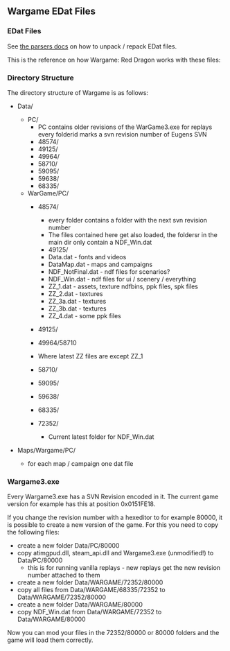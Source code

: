 ## Wargame EDat Files

### EDat Files

See [the parsers docs](https://wgrd-cons-parsers.readthedocs.io/edat) on how to unpack / repack EDat files.

This is the reference on how Wargame: Red Dragon works with these files:

### Directory Structure

The directory structure of Wargame is as follows:

- Data/
    - PC/
        - PC contains older revisions of the WarGame3.exe for replays every folderid marks a svn revision number of Eugens SVN
        - 48574/ 
        - 49125/
        - 49964/
        - 58710/
        - 59095/
        - 59638/
        - 68335/ 
    - WarGame/PC/
        - 48574/
             - every folder contains a folder with the next svn revision number
             - The files contained here get also loaded, the foldersr in the main dir only contain a NDF_Win.dat
             - 49125/
             - Data.dat - fonts and videos
             - DataMap.dat - maps and campaigns
             - NDF_NotFinal.dat - ndf files for scenarios?
             - NDF_Win.dat - ndf files for ui / scenery / everything
             - ZZ_1.dat - assets, texture ndfbins, ppk files, spk files
             - ZZ_2.dat - textures
             - ZZ_3a.dat - textures
             - ZZ_3b.dat - textures
             - ZZ_4.dat - some ppk files
        - 49125/

        - 49964/58710
	     - Where latest ZZ files are except ZZ_1
        - 58710/

        - 59095/
        - 59638/
        - 68335/
        - 72352/
             - Current latest folder for NDF_Win.dat

- Maps/Wargame/PC/
    - for each map / campaign one dat file

### Wargame3.exe

Every Wargame3.exe has a SVN Revision encoded in it. The current game version for example has this at 
position 0x0151FE18.

If you change the revision number with a hexeditor to for example 80000, it is possible to create a new
version of the game. For this you need to copy the following files:

- create a new folder Data/PC/80000
- copy atimgpud.dll, steam_api.dll and Wargame3.exe (unmodified!) to Data/PC/80000
    - this is for running vanilla replays - new replays get the new revision number attached to them
- create a new folder Data/WARGAME/72352/80000
- copy all files from Data/WARGAME/68335/72352 to Data/WARGAME/72352/80000
- create a new folder Data/WARGAME/80000
- copy NDF_Win.dat from Data/WARGAME/72352 to Data/WARGAME/80000

Now you can mod your files in the 72352/80000 or 80000 folders and the game will load them correctly.


